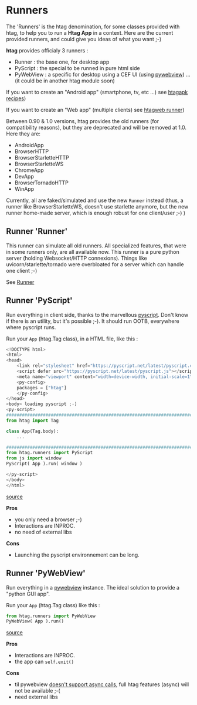 # Runners

The 'Runners' is the htag denomination, for some classes provided with htag, to help you to run a **Htag App** in a context. Here are the current provided runners, and could give you ideas of what you want ;-)

**htag** provides officialy 3 runners :

 - Runner : the base one, for desktop app
 - PyScript : the special to be runned in pure html side
 - PyWebView : a specific for desktop using a CEF UI (using [pywebview](https://pywebview.flowrl.com/)) ... (it could be in another htag module soon)

If you want to create an "Android app" (smartphone, tv, etc ...) see [htagapk recipes](https://github.com/manatlan/htagapk))

If you want to create an "Web app" (multiple clients) see [htagweb runner](https://github.com/manatlan/htagweb))

Between 0.90 & 1.0 versions, htag provides the old runners (for compatibility reasons), but they are deprecated and will be removed at 1.0. Here they are:

 - AndroidApp
 - BrowserHTTP
 - BrowserStarletteHTTP
 - BrowserStarletteWS
 - ChromeApp
 - DevApp
 - BrowserTornadoHTTP
 - WinApp

Currently, all are faked/simulated and use the new `Runner` instead (thus, a runner like BrowserStarletteWS, doesn't use starlette anymore, but the new runner home-made server, which is enough robust for one client/user ;-) )





## Runner 'Runner'

This runner can simulate all old runners. All specialized features, that were in some runners only, are all available now. This runner is a pure python server (holding Websocket/HTTP connexions). Things like uvicorn/starlette/tornado were overbloated for a server which can handle one client ;-)

See [Runner](runner)

## Runner 'PyScript'
Run everything in client side, thanks to the marvellous [pyscript](https://pyscript.net/). Don't know if there is an utility, but it's possible ;-).
It should run OOTB, everywhere where pyscript runs.

Run your `App` (htag.Tag class), in a HTML file, like this :

```python
<!DOCTYPE html>
<html>
<head>
    <link rel="stylesheet" href="https://pyscript.net/latest/pyscript.css" />
    <script defer src="https://pyscript.net/latest/pyscript.js"></script>
    <meta name="viewport" content="width=device-width, initial-scale=1">
    <py-config>
    packages = ["htag"]
    </py-config>
</head>
<body> loading pyscript ;-)
<py-script>
###############################################################################
from htag import Tag

class App(Tag.body):
    ...

###############################################################################
from htag.runners import PyScript
from js import window
PyScript( App ).run( window )

</py-script>
</body>
</html>
```

[source](https://github.com/manatlan/htag/blob/main/htag/runners/pyscript.py)

**Pros**

 - you only need a browser ;-)
 - Interactions are INPROC.
 - no need of external libs


**Cons**

 - Launching the pyscript environnement can be long.













## Runner 'PyWebView'
Run everything in a [pywebview](https://pywebview.flowrl.com/) instance. The ideal solution to provide a "python GUI app".

Run your `App` (htag.Tag class) like this :

```python
from htag.runners import PyWebView
PyWebView( App ).run()
```


[source](https://github.com/manatlan/htag/blob/main/htag/runners/pywebview.py)

**Pros**

 - Interactions are INPROC.
 - the app can `self.exit()`


**Cons**

 - til pywebview [doesn't support async calls](https://github.com/r0x0r/pywebview/issues/867), full htag features (async) will not be available ;-(
 - need external libs








